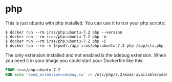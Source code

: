 # php

This is just ubuntu with php installed. You can use it to run your php scripts:

```console
$ docker run --rm iras/php:ubuntu-7.2 php --version
$ docker run --rm iras/php:ubuntu-7.2 php -m
$ docker run --rm iras/php:ubuntu-7.2 php -i
$ docker run --rm -v $(pwd):/app iras/php:ubuntu-7.2 php /app/cli.php
```

The only extension installed and not enabled is the xdebug extension. When you need it in your image you could start
your Dockerfile like this:

```Dockerfile
FROM iras/php:ubuntu-7.2
RUN echo 'zend_extension=xdebug.so' >> /etc/php/7.2/mods-available/xdebug.ini
```
